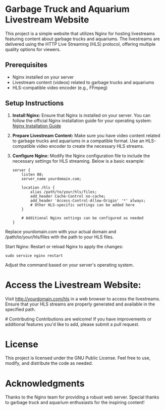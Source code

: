 # Garbage Truck and Aquarium Livestream Website

This project is a simple website that utilizes Nginx for hosting livestreams featuring content about garbage trucks and aquariums. The livestreams are delivered using the HTTP Live Streaming (HLS) protocol, offering multiple quality options for viewers.

## Prerequisites
- Nginx installed on your server
- Livestream content (videos) related to garbage trucks and aquariums
- HLS-compatible video encoder (e.g., FFmpeg)

## Setup Instructions

1. **Install Nginx:**
   Ensure that Nginx is installed on your server. You can follow the official Nginx installation guide for your operating system: [Nginx Installation Guide](https://nginx.org/en/docs/install.html)

2. **Prepare Livestream Content:**
   Make sure you have video content related to garbage trucks and aquariums in a compatible format. Use an HLS-compatible video encoder to create the necessary HLS streams.

3. **Configure Nginx:**
   Modify the Nginx configuration file to include the necessary settings for HLS streaming. Below is a basic example:

   ```nginx
   server {
       listen 80;
       server_name yourdomain.com;

       location /hls {
           alias /path/to/your/hls/files;
           add_header Cache-Control no-cache;
           add_header 'Access-Control-Allow-Origin' '*' always;
           # Other HLS-specific settings can be added here
       }

       # Additional Nginx settings can be configured as needed
   }

Replace yourdomain.com with your actual domain and /path/to/your/hls/files with the path to your HLS files.

Start Nginx:
Restart or reload Nginx to apply the changes:

```console
sudo service nginx restart
```
Adjust the command based on your server's operating system.

# Access the Livestream Website:
Visit http://yourdomain.com/hls in a web browser to access the livestreams. Ensure that your HLS streams are properly generated and available in the specified path.

# Contributing
Contributions are welcome! If you have improvements or additional features you'd like to add, please submit a pull request.

# License
This project is licensed under the GNU Public License. Feel free to use, modify, and distribute the code as needed.

# Acknowledgments
Thanks to the Nginx team for providing a robust web server.
Special thanks to garbage truck and aquarium enthusiasts for the inspiring content!